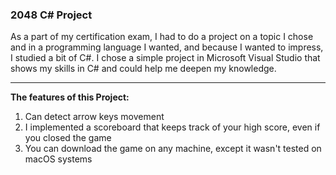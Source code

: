 ### 2048 C# Project

As a part of my certification exam, I had to do a project on a topic I chose and in a programming language I wanted, and because I wanted to impress, I studied a bit of C#.
I chose a simple project in Microsoft Visual Studio that shows my skills in C# and could help me deepen my knowledge.

----------------------------------------
**The features of this Project:**
1. Can detect arrow keys movement
2. I implemented a scoreboard that keeps track of your high score, even if you closed the game
3. You can download the game on any machine, except it wasn't tested on macOS systems


